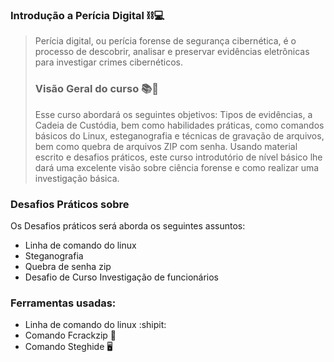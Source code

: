 ### Introdução a Perícia Digital ⛓️💻
> Perícia digital, ou perícia forense de segurança cibernética, é o processo de
> descobrir, analisar e preservar evidências
> eletrônicas para investigar crimes cibernéticos.
> ### Visão Geral do curso 📚📘
> Esse curso abordará os seguintes objetivos: Tipos de evidências, a Cadeia de Custódia, bem como habilidades práticas, como comandos básicos do Linux, esteganografia e técnicas de gravação de arquivos, bem como quebra de arquivos ZIP com senha. Usando material escrito e desafios práticos, este curso introdutório de nível básico lhe dará uma excelente visão sobre ciência forense e como realizar uma investigação básica.
### Desafios Práticos sobre
Os Desafios práticos será aborda os seguintes assuntos:
- Linha de comando do linux
- Steganografia
- Quebra de senha zip
- Desafio de Curso Investigação de funcionários

### Ferramentas usadas:
- Linha de comando do linux :shipit:
- Comando Fcrackzip 🔐
- Comando Steghide 🖥️
